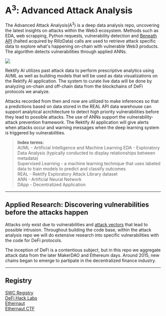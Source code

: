 # A<sup>3</sup>: Advanced Attack Analysis

The Advanced Attack Analysis(A<sup>3</sup>) is a deep data analysis repo, uncovering the latest insights on attacks within the Web3 ecosystem. Methods such as EDA, web scrapping, Python requests, vulnerability detection and [Beneath API](https://beneath.dev/bubblyorca/seal-dataset) (halted acquired by RillzData) calls are used to retrieve attack specific data to explore what's happening on-chain with vulnerable Web3 products. The algorithm detects vulnerabilities through applied ANNs. 

![](https://github.com/RektifyAI/adv-attack-analysis/blob/main/web-scraper/gif-2-look.GIF)

Rektify AI utilizes past attack data to perform prescriptive analytics using AI/ML as well as building models that will be used as data visualizations on the Rektify AI application. The system to curate live data will be done by analyzing on-chain and off-chain data from the blockchains of DeFi protocols we analyze.

Attacks recorded from then and now are utilized to make inferences so that a predictions based on data stored in the REAL API data warehouse can support analytical acrchitecture to detect high priority vulnerabilities before they lead to possible attacks. The use of ANNs support the vulnerability-attack prevention framework. The Rektify AI application will give alerts when attacks occur and warning messages when the deep learning system is triggered by vulnerabilities.

> <b> Index terms: </b> </br>
> AI/ML - Artificial Intelligence and Machine Learning
> EDA - Exploratory Data Analysis (typically conducted to display relationships between metadata) </br>
> Supervised Learning - a machine learning technique that uses labeled data to train models to  predict and classify outcomes </br>
> REAL - Rektify Exploratory Attack Library dataset </br>
> ANN - Artificial Neural Network </br>
> DApp - Decentralized Application
----

## Applied Research: Discovering vulnerabilities before the attacks happen
Attacks only exist due to vulnerabilities and [attack vectors](https://github.com/sigp/solidity-security-blog) that lead to possible intrusion. Throughout building the code base, within the attack analysis repo we will do extensive research into specific vulnerabilities with the code for DeFi protocols. 

The inception of DeFi is a contentious subject, but in this repo we aggregate attack data from the later MakerDAO and Ethereum days. Around 2015, new chains began to emerge to partipate in the decentralized finance industry. 

----
## Registry
[SWC Registry](https://swcregistry.io) </br>
[DeFi Hack Labs](https://github.com/SunWeb3Sec/DeFiHackLabs) </br>
[Ethernaut](https://ethernaut.openzeppelin.com) </br>
[Ethernaut CTF](https://github.com/OpenZeppelin/ethernaut)
